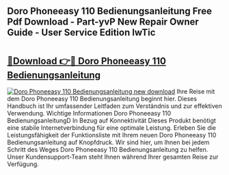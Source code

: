 ## Doro Phoneeasy 110 Bedienungsanleitung Free Pdf Download - Part-yvP New Repair Owner Guide - User Service Edition lwTic

# <h2><a href="http://df40kjy.blite.top/?on=Doro+Phoneeasy+110+Bedienungsanleitung">🔗Download 👉🔴 Doro Phoneeasy 110 Bedienungsanleitung</a></h2>

[![Doro Phoneeasy 110 Bedienungsanleitung new download](https://i.imgur.com/lujVjoI.png)](http://df40kjy.blite.top/?on=Doro+Phoneeasy+110+Bedienungsanleitung)
Ihre Reise mit dem Doro Phoneeasy 110 Bedienungsanleitung beginnt hier. Dieses Handbuch ist Ihr umfassender Leitfaden zum Verständnis und zur effektiven Verwendung. Wichtige Informationen Doro Phoneeasy 110 BedienungsanleitungD In Bezug auf Konnektivität Dieses Produkt benötigt eine stabile Internetverbindung für eine optimale Leistung. Erleben Sie die Leistungsfähigkeit der Funktionsliste mit Ihrem neuen Doro Phoneeasy 110 Bedienungsanleitung auf Knopfdruck. Wir sind hier, um Ihnen bei jedem Schritt des Weges Doro Phoneeasy 110 Bedienungsanleitung zu helfen. Unser Kundensupport-Team steht Ihnen während Ihrer gesamten Reise zur Verfügung.

